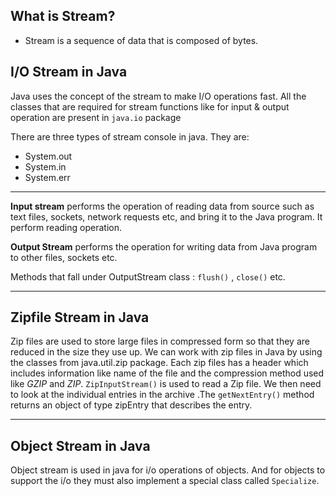 ## What is Stream?
- Stream is a sequence of data that is composed of bytes.

## I/O Stream in Java 
Java uses the concept of the stream to make I/O operations fast. All the classes that are required for stream functions like for input & output operation are present in ``` java.io ``` package

There are three types of stream console in java. They are:
- System.out
- System.in
- System.err

---

**Input stream** performs the operation of reading data from source such as text files, sockets, network requests etc, and bring it to the Java program. It perform reading operation.

**Output Stream** performs the operation for writing data from Java program to other files, sockets etc. 

Methods that fall under OutputStream class :
```flush()``` , 
```close()``` etc.

---

## Zipfile Stream in Java

Zip files are used to store large files in compressed form so that they are reduced in the size they use up. We can work with zip files in Java by using the classes from java.util.zip package. Each zip files has a header which includes information like name of the file and the compression method used like *GZIP* and *ZIP*. ```ZipInputStream()``` is used to read a Zip file. We then need to look at the individual entries in the archive .The ```getNextEntry()``` method returns an object of type zipEntry that describes the entry. 

---

## Object Stream in Java

Object stream is used in java for i/o operations of objects. And for objects to support the i/o they must also implement a special class called ```Specialize```.